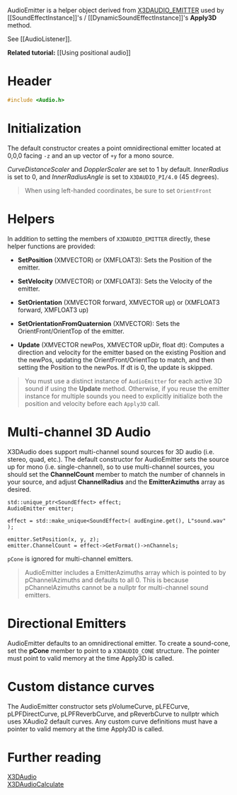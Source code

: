 AudioEmitter is a helper object derived from [X3DAUDIO_EMITTER](https://docs.microsoft.com/en-us/windows/desktop/api/x3daudio/ns-x3daudio-x3daudio_emitter) used by [[SoundEffectInstance]]'s / [[DynamicSoundEffectInstance]]'s **Apply3D** method.

See [[AudioListener]].

**Related tutorial:** [[Using positional audio]]

# Header
```cpp
#include <Audio.h>
```

# Initialization

The default constructor creates a point omnidirectional emitter located at 0,0,0  facing ``-z`` and an up vector of ``+y`` for a mono source.

*CurveDistanceScaler* and *DopplerScaler* are set to 1 by default. *InnerRadius* is set to 0, and *InnerRadiusAngle* is set to ``X3DAUDIO_PI/4.0`` (45 degrees).

> When using left-handed coordinates, be sure to set ``OrientFront``

# Helpers
In addition to setting the members of ``X3DAUDIO_EMITTER`` directly, these helper functions are provided:

* **SetPosition** (XMVECTOR) or (XMFLOAT3): Sets the Position of the emitter.

* **SetVelocity** (XMVECTOR) or (XMFLOAT3): Sets the Velocity of the emitter.

* **SetOrientation** (XMVECTOR forward, XMVECTOR up) or (XMFLOAT3 forward, XMFLOAT3 up)
* **SetOrientationFromQuaternion** (XMVECTOR): Sets the OrientFront/OrientTop of the emitter.

* **Update** (XMVECTOR newPos, XMVECTOR upDir, float dt): Computes a direction and velocity for the emitter based on the existing Position and the newPos, updating the OrientFront/OrientTop to match, and then setting the Position to the newPos. If dt is 0, the update is skipped.

> You must use a distinct instance of ``AudioEmitter`` for each active 3D sound if using the **Update** method. Otherwise, if you reuse the emitter instance for multiple sounds you need to explicitly initialize both the position and velocity before each ``Apply3D`` call.

# Multi-channel 3D Audio
X3DAudio does support multi-channel sound sources for 3D audio (i.e. stereo, quad, etc.). The default constructor for AudioEmitter sets the source up for mono (i.e. single-channel), so to use multi-channel sources, you should set the **ChannelCount** member to match the number of channels in your source, and adjust **ChannelRadius** and the **EmitterAzimuths** array as desired.

```
std::unique_ptr<SoundEffect> effect;
AudioEmitter emitter;

effect = std::make_unique<SoundEffect>( audEngine.get(), L"sound.wav" );

emitter.SetPosition(x, y, z);
emitter.ChannelCount = effect->GetFormat()->nChannels;
```

``pCone`` is ignored for multi-channel emitters.

> AudioEmitter includes a EmitterAzimuths array which is pointed to by pChannelAzimuths and defaults to all 0. This is because pChannelAzimuths cannot be a nullptr for multi-channel sound emitters.

# Directional Emitters
AudioEmitter defaults to an omnidirectional emitter. To create a sound-cone, set the **pCone** member to point to a ``X3DAUDIO_CONE`` structure. The pointer must point to valid memory at the time Apply3D is called.

# Custom distance curves
The AudioEmitter constructor sets pVolumeCurve, pLFECurve, pLPFDirectCurve, pLPFReverbCurve, and pReverbCurve to nullptr which uses XAudio2 default curves.  Any custom curve definitions must have a pointer to valid memory at the time Apply3D is called.

# Further reading
[X3DAudio](https://docs.microsoft.com/en-us/windows/desktop/xaudio2/x3daudio)  
[X3DAudioCalculate](https://docs.microsoft.com/en-us/windows/desktop/api/x3daudio/nf-x3daudio-x3daudiocalculate)
